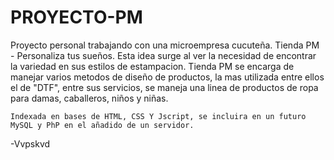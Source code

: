 # PROYECTO-PM
 Proyecto personal trabajando con una microempresa cucuteña. 
    Tienda PM - Personaliza tus sueños. 
    Esta idea surge al ver la necesidad de encontrar la variedad en sus estilos de estampacion.
    Tienda PM se encarga de manejar varios metodos de diseño de productos, la mas utilizada entre ellos el de "DTF", entre sus servicios, se maneja una linea de productos de ropa para damas, caballeros, niños y niñas.

    Indexada en bases de HTML, CSS Y Jscript, se incluira en un futuro MySQL y PhP en el añadido de un servidor.

 -Vvpskvd
